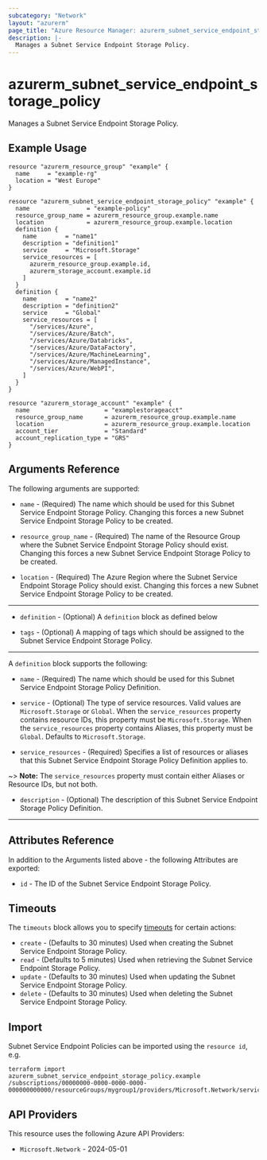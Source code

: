 ```yaml
---
subcategory: "Network"
layout: "azurerm"
page_title: "Azure Resource Manager: azurerm_subnet_service_endpoint_storage_policy"
description: |-
  Manages a Subnet Service Endpoint Storage Policy.
---
```


# azurerm_subnet_service_endpoint_storage_policy

Manages a Subnet Service Endpoint Storage Policy.

## Example Usage

```hcl
resource "azurerm_resource_group" "example" {
  name     = "example-rg"
  location = "West Europe"
}

resource "azurerm_subnet_service_endpoint_storage_policy" "example" {
  name                = "example-policy"
  resource_group_name = azurerm_resource_group.example.name
  location            = azurerm_resource_group.example.location
  definition {
    name        = "name1"
    description = "definition1"
    service     = "Microsoft.Storage"
    service_resources = [
      azurerm_resource_group.example.id,
      azurerm_storage_account.example.id
    ]
  }
  definition {
    name        = "name2"
    description = "definition2"
    service     = "Global"
    service_resources = [
      "/services/Azure",
      "/services/Azure/Batch",
      "/services/Azure/Databricks",
      "/services/Azure/DataFactory",
      "/services/Azure/MachineLearning",
      "/services/Azure/ManagedInstance",
      "/services/Azure/WebPI",
    ]
  }
}

resource "azurerm_storage_account" "example" {
  name                     = "examplestorageacct"
  resource_group_name      = azurerm_resource_group.example.name
  location                 = azurerm_resource_group.example.location
  account_tier             = "Standard"
  account_replication_type = "GRS"
}
```

## Arguments Reference

The following arguments are supported:

* `name` - (Required) The name which should be used for this Subnet Service Endpoint Storage Policy. Changing this forces a new Subnet Service Endpoint Storage Policy to be created.

* `resource_group_name` - (Required) The name of the Resource Group where the Subnet Service Endpoint Storage Policy should exist. Changing this forces a new Subnet Service Endpoint Storage Policy to be created.

* `location` - (Required) The Azure Region where the Subnet Service Endpoint Storage Policy should exist. Changing this forces a new Subnet Service Endpoint Storage Policy to be created.

---

* `definition` - (Optional) A `definition` block as defined below

* `tags` - (Optional) A mapping of tags which should be assigned to the Subnet Service Endpoint Storage Policy.

---

A `definition` block supports the following:

* `name` - (Required) The name which should be used for this Subnet Service Endpoint Storage Policy Definition.

* `service` - (Optional) The type of service resources. Valid values are `Microsoft.Storage` or `Global`. When the `service_resources` property contains resource IDs, this property must be `Microsoft.Storage`. When the `service_resources` property contains Aliases, this property must be `Global`. Defaults to `Microsoft.Storage`. 

* `service_resources` - (Required) Specifies a list of resources or aliases that this Subnet Service Endpoint Storage Policy Definition applies to.

~> **Note:** The `service_resources` property must contain either Aliases or Resource IDs, but not both.

* `description` - (Optional) The description of this Subnet Service Endpoint Storage Policy Definition.

---

## Attributes Reference

In addition to the Arguments listed above - the following Attributes are exported:

* `id` - The ID of the Subnet Service Endpoint Storage Policy.

## Timeouts

The `timeouts` block allows you to specify [timeouts](https://developer.hashicorp.com/terraform/language/resources/configure#define-operation-timeouts) for certain actions:

* `create` - (Defaults to 30 minutes) Used when creating the Subnet Service Endpoint Storage Policy.
* `read` - (Defaults to 5 minutes) Used when retrieving the Subnet Service Endpoint Storage Policy.
* `update` - (Defaults to 30 minutes) Used when updating the Subnet Service Endpoint Storage Policy.
* `delete` - (Defaults to 30 minutes) Used when deleting the Subnet Service Endpoint Storage Policy.

## Import

Subnet Service Endpoint Policies can be imported using the `resource id`, e.g.

```shell
terraform import azurerm_subnet_service_endpoint_storage_policy.example /subscriptions/00000000-0000-0000-0000-000000000000/resourceGroups/mygroup1/providers/Microsoft.Network/serviceEndpointPolicies/policy1
```

## API Providers
<!-- This section is generated, changes will be overwritten -->
This resource uses the following Azure API Providers:

* `Microsoft.Network` - 2024-05-01
